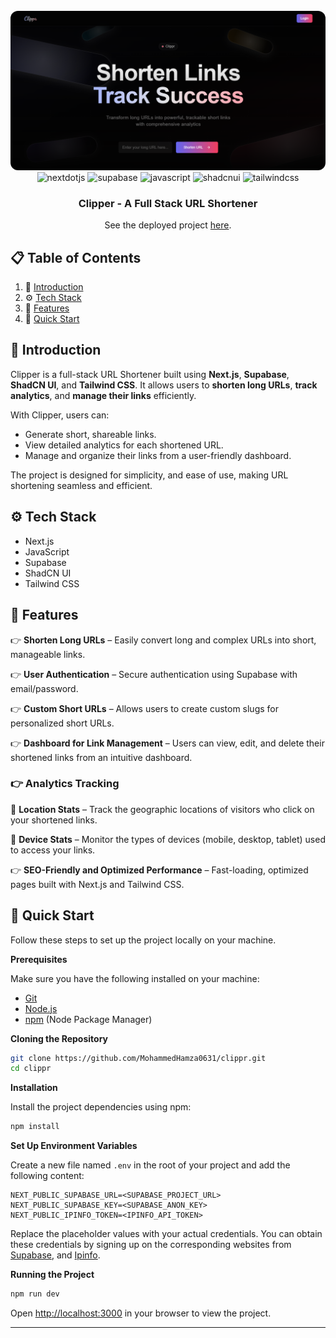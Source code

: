 <div align="center">
 <br />
    <a href="https://clipr.vercel.app" target="_blank">
      <img src="public/cover.png" alt="Project Banner" style="border-radius: 12px;">
    </a>
  <br />

  <div>
    <img src="https://img.shields.io/badge/-Next_JS-black?style=for-the-badge&logoColor=white&logo=nextdotjs&color=000000" alt="nextdotjs" />
    <img src="https://img.shields.io/badge/-Supabase-green?style=for-the-badge&logoColor=white&logo=supabase&color=239b56" alt="supabase" />
    <img src="https://img.shields.io/badge/-Javascript-black?style=for-the-badge&logoColor=black&logo=javascript&color=f4d03f" alt="javascript" />
    <img src="https://img.shields.io/badge/-ShadCN_UI-black?style=for-the-badge&logoColor=white&logo=shadcnui&color=000000" alt="shadcnui" />
    <img src="https://img.shields.io/badge/-Tailwind_CSS-black?style=for-the-badge&logoColor=white&logo=tailwindcss&color=06B6D4" alt="tailwindcss" />
  </div>
  
  <h3 align="center">Clipper - A Full Stack URL Shortener</h3>
  
See the deployed project [here](https://clipr.vercel.app).
</div>


## 📋 <a name="table">Table of Contents</a>

1. 🤖 [Introduction](#introduction)
2. ⚙️ [Tech Stack](#tech-stack)
3. 🔋 [Features](#features)
4. 🤸 [Quick Start](#quick-start)

## <a name="introduction">🤖 Introduction</a>

Clipper is a full-stack URL Shortener built using **Next.js**, **Supabase**, **ShadCN UI**, and **Tailwind CSS**. It allows users to **shorten long URLs**, **track analytics**, and **manage their links** efficiently.

With Clipper, users can:
- Generate short, shareable links.
- View detailed analytics for each shortened URL.
- Manage and organize their links from a user-friendly dashboard.

The project is designed for simplicity, and ease of use, making URL shortening seamless and efficient.


## <a name="tech-stack">⚙️ Tech Stack</a>

- Next.js
- JavaScript
- Supabase
- ShadCN UI
- Tailwind CSS

## <a name="features">🔋 Features</a>

👉 **Shorten Long URLs** – Easily convert long and complex URLs into short, manageable links.

👉 **User Authentication** – Secure authentication using Supabase with email/password.

👉 **Custom Short URLs** – Allows users to create custom slugs for personalized short URLs.

👉 **Dashboard for Link Management** – Users can view, edit, and delete their shortened links from an intuitive dashboard.

### 👉 **Analytics Tracking**

🔹 **Location Stats** – Track the geographic locations of visitors who click on your shortened links.

🔹 **Device Stats** – Monitor the types of devices (mobile, desktop, tablet) used to access your links.

👉 **SEO-Friendly and Optimized Performance** – Fast-loading, optimized pages built with Next.js and Tailwind CSS.

## <a name="quick-start">🤸 Quick Start</a>

Follow these steps to set up the project locally on your machine.

**Prerequisites**

Make sure you have the following installed on your machine:

- [Git](https://git-scm.com/)
- [Node.js](https://nodejs.org/en)
- [npm](https://www.npmjs.com/) (Node Package Manager)

**Cloning the Repository**

```bash
git clone https://github.com/MohammedHamza0631/clippr.git
cd clippr
```

**Installation**

Install the project dependencies using npm:

```bash
npm install
```

**Set Up Environment Variables**

Create a new file named `.env` in the root of your project and add the following content:

```env
NEXT_PUBLIC_SUPABASE_URL=<SUPABASE_PROJECT_URL>
NEXT_PUBLIC_SUPABASE_KEY=<SUPABASE_ANON_KEY>
NEXT_PUBLIC_IPINFO_TOKEN=<IPINFO_API_TOKEN>
```

Replace the placeholder values with your actual credentials. You can obtain these credentials by signing up on the corresponding websites from [Supabase](https://supabase.com/), and [Ipinfo](https://ipinfo.io/).


**Running the Project**

```bash
npm run dev
```

Open [http://localhost:3000](http://localhost:3000) in your browser to view the project.

---
